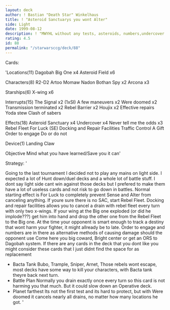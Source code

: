 ```yaml
---
layout: deck
author: ! Bastian "Death Star" Winkelhaus
title: ! "Asteroid Sanctuarys you wont Alter"
side: Light
date: 1999-08-12
description: ! "MWYHL without any tests, asteroids, numbers,undercover spies. Not suited for the battle-orientated"
rating: 4.5
id: 88
permalink: "/starwarsccg/deck/88"
---
```

Cards: 

'Locations(11)
Dagobah
Big One x4
Asteroid Field x6

Characters(8)
R2-D2
Artoo
Momaw Nadon
Bothan Spy x2
Arcona x3

Starships(6)
X-wing x6

Interrupts(15)
The Signal x2  (1xSI)
A few maneuvers x2
Were doomed x2
Transmission terminated x2
Rebel Barrier x2
Houjix x2
Effective repairs
Yoda stew
Clash of sabers

Effects(18)
Asteroid Sanctuary x4
Undercover x4
Never tell me the odds x3
Rebel Fleet
For Luck   (SE)
Docking and Repair Facilities
Traffic Control
A Gift
Order to engage
Do or do not

Device(1)
Landing Claw

Objective
Mind what you have learned/Save you it can'

Strategy: '

Going to the last tournament I decided not to play any mains on light side. I expected a
lot of Hunt down/duel decks and a whole lot of battle stuff. I dont say light side cant
win against those decks but I prefered to make them have a lot of useless cards and not
risk to go down in battles.
Normal starting effect is For Luck to completely prevent Sense and Alter from
canceling anything. If youre sure there is no SAC, start Rebel Fleet. Docking and
repair facilities allows you to cancel a drain with rebel fleet every turn with only two
x-wings. If your wing at the Big one exploded (or did he implode???) get him into hand
and drop the other one from the Rebel Fleet to the Big one. At the time your opponent
is smart enough to track a destiny that wont harm your fighter, it might allready be to
late. Order to engage and numbers are in there as alternative methods of causing
damage should the opponent use Come here you big coward, Bright center or get an
ORS to Dagobah system.
If there are any cards in the deck that you dont like you might consider these cards that
I just didnt find the space for as replacement 

- Bacta Tank  Bubo, Trample, Sniper, Arnet, Those rebels wont escape, most decks
have some way to kill your characters, with Bacta tank theyre back next turn.
- Battle Plan  Normally you drain exactly once every turn so this card is not harming
you that much. But it could slow down an Operative deck.
- Planet farthest  Its not the first test and its hard to protect, but with Were doomed
it cancels nearly all drains, no matter how many locations he got.
'
